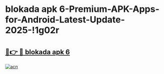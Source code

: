 # blokada apk 6-Premium-APK-Apps-for-Android-Latest-Update-2025-!1g02r

# <h2><a href="https://googleone.com">🔗👉 🔴 blokada apk 6</a></h2>

[![acn](https://github.com/user-attachments/assets/0f9c940e-d8b0-45ae-aac7-cd30a18b3e1c)](https://googleone.com)

